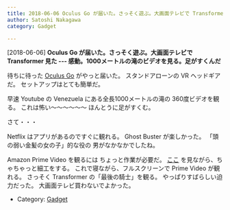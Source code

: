 ```yaml
---
title: 2018-06-06 Oculus Go が届いた。さっそく遊ぶ。大画面テレビで Transformer 見た --- 感動。1000メートルの滝のビデオを見る。足がすくんだ
author: Satoshi Nakagawa
category: Gadget

---
```


[2018-06-06] **Oculus Go が届いた。さっそく遊ぶ。大画面テレビで Transformer 見た --- 感動。1000メートルの滝のビデオを見る。足がすくんだ** 

 待ちに待った
[Oculus Go](https://www.oculus.com/go/) がやっと届いた。
スタンドアローンの VR ヘッドギアだ。
セットアップはとても簡単だ。

 早速 Youtube の
Venezuela にある全長1000メートルの滝の
360度ビデオを観る。
これは怖い〜〜〜〜〜〜
ほんとうに足がすくむ。

 さて・・・

 Netflix はアプリがあるのですぐに観れる。
Ghost Buster が楽しかった。
「頭の弱い金髪の女の子」的な役の
男がなかなかでしたね。

 Amazon Prime Video を観るには
ちょっと作業が必要だ。
[ここ](https://getpocket.com/a/read/2200957697) を見ながら、ちゃちゃっと細工をする。
これで寝ながら、フルスクリーンで
Prime Video が観れる。
さっそく Transformer の「最後の騎士」を観る。
やっぱりすばらしい迫力だった。
大画面テレビ買わないでよかった。

- Category: [Gadget](https://merapano.github.io/categories.html#Gadget)

